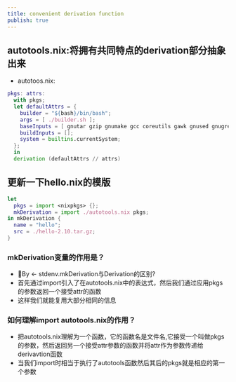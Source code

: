 ```yaml
---
title: convenient derivation function
publish: true
---
```


## autotools.nix:将拥有共同特点的derivation部分抽象出来

- autotoos.nix:

```nix
pkgs: attrs:
  with pkgs;
  let defaultAttrs = {
    builder = "${bash}/bin/bash";
    args = [ ./builder.sh ];
    baseInputs = [ gnutar gzip gnumake gcc coreutils gawk gnused gnugrep binutils.bintools ];
    buildInputs = [];
    system = builtins.currentSystem;
  };
  in
  derivation (defaultAttrs // attrs)
```

## 更新一下hello.nix的模版

```nix
let
  pkgs = import <nixpkgs> {};
  mkDerivation = import ./autotools.nix pkgs;
in mkDerivation {
  name = "hello";
  src = ./hello-2.10.tar.gz;
}
```

### mkDerivation变量的作用是？

- 🔗By <- stdenv.mkDerivation与Derivation的区别?
- 首先通过import引入了在autotools.nix中的表达式，然后我们通过应用pkgs的参数返回一个接受attr的函数
- 这样我们就能复用大部分相同的信息

### 如何理解import autotools.nix的作用？

- 把autotools.nix理解为一个函数，它的函数名是文件名,它接受一个叫做pkgs的参数，然后返回另一个接受attr参数的函数并将attr作为参数传递给derivavtion函数
- 当我们import时相当于执行了autotools函数然后其后的pkgs就是相应的第一个参数




